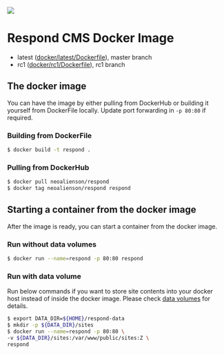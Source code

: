 [![](https://imagelayers.io/badge/neoalienson/respond:latest.svg)](https://imagelayers.io/?images=neoalienson/respond:latest 'Get your own badge on imagelayers.io')

# Respond CMS Docker Image

- latest ([docker/latest/Dockerfile](../../docker-update/docker/latest/Dockerfile)), master branch
- rc1 ([docker/rc1/Dockerfile](../../docker-update/docker/rc1/Dockerfile)), rc1 branch

## The docker image
You can have the image by either pulling from DockerHub or building it yourself from
DockerFile locally. Update port forwarding in `-p 80:80` if required. 

### Building from DockerFile

``` bash
$ docker build -t respond .
```

### Pulling from DockerHub

```bash
$ docker pull neoalienson/respond
$ docker tag neoalienson/respond respond
```

## Starting a container from the docker image
After the image is ready, you can start a container from the docker image. 
 
### Run without data volumes
```bash
$ docker run --name=respond -p 80:80 respond
```

### Run with data volume

Run below commands if you want to store site contents into your docker host instead of inside the docker image.
Please check [data volumes](https://docs.docker.com/engine/userguide/containers/dockervolumes/) for details.

``` bash
$ export DATA_DIR=${HOME}/respond-data
$ mkdir -p ${DATA_DIR}/sites 
$ docker run --name=respond -p 80:80 \
-v ${DATA_DIR}/sites:/var/www/public/sites:Z \
respond
```

